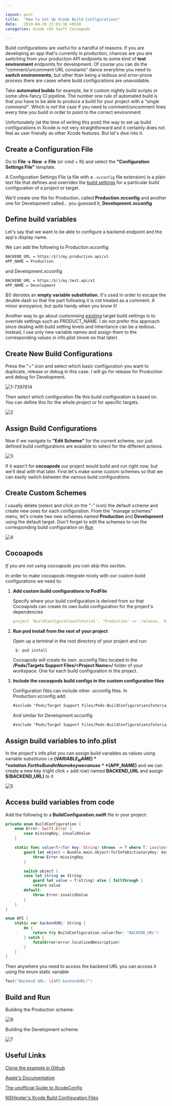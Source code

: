 ```yaml
---

layout: post
title:  "How to Set Up Xcode Build Configurations"
date:   2019-04-20 21:03:36 +0530
categories: Xcode iOS Swift Cocoapods

---
```


Build configurations are useful for a handful of reasons. If you are developing an app that's currently in production, chances are you are switching from your production API endpoints to some kind of **test environment** endpoints for development. Of course you can do the "comment/uncomment URL constants" dance everytime you need to **switch environments**, but other than being a tedious and error-prone process there are cases where build configurations are unavoidable.

Take **automated builds** for example, be it custom nightly build scripts or some ultra-fancy CI pipeline. The number one rule of automated build is that you have to be able to produce a build for your project with a *"single command"*. Which is not the case if you need to comment/uncomment lines every time you build in order to point to the correct environment.

Unfortunately (at the time of writing this post) the way to set up build configurations in Xcode is not very straightforward and it certainly does not feel as user friendly as other Xcode features. But let's dive into it.

## Create a Configuration File

Go to **File -> New -> File** (or cmd + N) and select the **"Configuration Settings File"** template.

A Configuration Settings File (a file with a `.xcconfig` file extension) is a plain text file that defines and overrides the [build settings](https://help.apple.com/xcode/mac/11.4/#/dev382dac089) for a particular build configuration of a project or target.

We'll create one file for Production, called **Production.xcconfig** and another one for Development called... you guessed it, **Development.xcconfig**

## Define **build variables**

Let's say that we want to be able to configure a backend endpoint and the app's display name.

We can add the following to Production.xcconfig:

```bash
BACKEND_URL = https:/$()/my.production.api/v1
APP_NAME = Production
```

and Development.xcconfig

```bash
BACKEND_URL = https:/$()/my.test.api/v1
APP_NAME = Development
```

$() denotes an **empty variable substitution**. It's used in order to escape the double dash so that the part following it is not treated as a comment. A minor annoyance, but quite handy when you know it!

Another way to go about customising <u>existing</u> target build settings is to override settings such as PRODUCT_NAME. I do not prefer this approach since dealing with build setting levels and inheritance can be a tedious. Instead, I use only new variable names and assign them to the corresponding values in info.plist (more on that later)

## Create New Build Configurations

Press the "+" icon and select which basic configuration you want to duplicate, release or debug in this case. I will go for release for Production and debug for Development.

![1-7397814](/assets/images/2019-14-20-iOS-build-schemes.assets/1-7397814.png)

Then select which configuration file this build configuration is based on. You can define this for the whole project or for specific targets.

![2](/assets/images/2019-14-20-iOS-build-schemes.assets/2.png)

## Assign Build Configurations

Now if we navigate to **"Edit Scheme"** for the current scheme, our just defined build configurations are avaiable to select for the different actions.

![3](/assets/images/2019-14-20-iOS-build-schemes.assets/3.png)

If it wasn't for **cocoapods** our project would build and run right now, but we'll deal with that later. First let's make some custom schemes so that we can easily switch between the various build configurations.

## Create Custom Schemes

I usually delete (select and click on the "-" icon) the default scheme and create new ones for each configuration. From the "manage schemes" menu, let's create two new schemes named **Production** and **Development** using the default target. Don't forget to edit the schemes to run the corresponding build configuration on <u>Run</u>

![4](/assets/images/2019-14-20-iOS-build-schemes.assets/4.png)

## Cocoapods

*If you are not using cocoapods you can skip this section.*

In order to make cocoapods integrate nicely with our custom build configurations we need to:

1. **Add custom build configurations to PodFile**

   Specify where your build configuration is derived from so that Cocoapods can create its own build configuration for the project's dependencies

   ```yaml
   project 'BuildConfigurationsTutorial', 'Production' => :release, 'Development' => :debug
   ```

2. **Run pod install from the root of your project**

   Open up a terminal in the root directory of your project and run:

   ```bash
    $: pod install
   ```

   Cocoapods will create its own .xcconfig files located in the **/Pods/Targets Support Files/\<Project Name>/** folder of your workspace. One for each build configuration in the project.

3. **Include the cocoapods build configs in the custom configuration files**

   Configuration files can include other .xcconfig files. In Production.xcconfig add:

   ```html
   #include "Pods/Target Support Files/Pods-BuildConfigurationsTutorial/Pods-BuildConfigurationsTutorial.production.xcconfig"
   ```

   And similar for Development.xcconfig

   ```html
   #include "Pods/Target Support Files/Pods-BuildConfigurationsTutorial/Pods-BuildConfigurationsTutorial.development.xcconfig"
   ```

## Assign build variables to info.plist

In the project's info.plist you can assign build variables as values using variable substituion i.e **$(VARIABLE_NAME)** notation. For the Bundle Name key we can use **$(APP_NAME)** and we can create a new key (right click + add row) named **BACKEND_URL** and assign **$(BACKEND_URL)** to it

![5](/assets/images/2019-14-20-iOS-build-schemes.assets/5.png)

## Access build variables from code

Add the following to a **BuildConfiguration.swift** file in your project:

```swift
private enum BuildConfiguration {
    enum Error: Swift.Error {
        case missingKey, invalidValue
    }

    static func value<T>(for key: String) throws -> T where T: LosslessStringConvertible {
        guard let object = Bundle.main.object(forInfoDictionaryKey: key) else {
            throw Error.missingKey
        }

        switch object {
        case let string as String:
            guard let value = T(string) else { fallthrough }
            return value
        default:
            throw Error.invalidValue
        }
    }
}

enum API {
    static var backendURL: String {
        do {
            return try BuildConfiguration.value(for: "BACKEND_URL")
        } catch {
            fatalError(error.localizedDescription)
        }
    }
}
```

Then anywhere you need to access the backend URL you can access it using the enum static variable

```swift
Text("Backend URL: \(API.backendURL)")
```

## Build and Run

Building the Production scheme:

![6](/assets/images/2019-14-20-iOS-build-schemes.assets/6.png)

Building the Development scheme:

![7](/assets/images/2019-14-20-iOS-build-schemes.assets/7.png)

## Useful Links

[Clone the example in Github](https://github.com/orjpap/XcodeBuildConfigurationsTutorial)

[Apple's Documentation](https://help.apple.com/xcode/#/dev745c5c974)

[The unofficial Guide to XcodeConfig](https://pewpewthespells.com/blog/xcconfig_guide.html)

[NSHipster's Xcode Build Configuration Files](https://nshipster.com/xcconfig/)